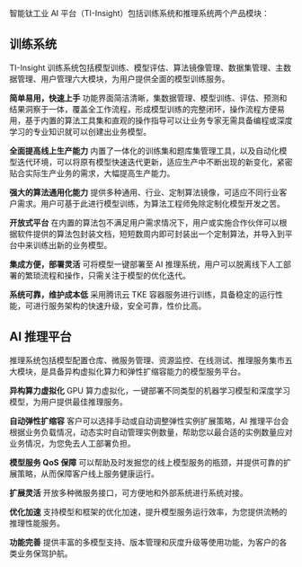 

智能钛工业 AI 平台（TI-Insight）包括训练系统和推理系统两个产品模块：

## 训练系统
TI-Insight 训练系统包括模型训练、模型评估、算法镜像管理、数据集管理、主数据管理、用户管理六大模块，为用户提供全面的模型训练服务。

**简单易用，快速上手**
功能界面简洁清晰，集数据管理、模型训练、评估、预测和结果洞察于一体，覆盖全工作流程，形成模型训练的完整闭环，操作流程方便易用，基于内置的算法工具集和直观的操作指导可以让业务专家无需具备编程或深度学习的专业知识就可以创建出业务模型。

**全面提高线上生产能力**
内置了一体化的训练集和题库集管理工具，以及自动化模型迭代环境，可以将原有模型快速迭代更新，适应生产中不断出现的新变化，紧密贴合实际生产业务的需求，大幅提高生产能力。

**强大的算法通用化能力**
提供多种通用、行业、定制算法镜像，可适应不同行业客户需求。用户可基于此进行模型训练，为算法工程师免除定制化模型开发之苦。 

**开放式平台**
在内置的算法包不满足用户需求情况下，用户或实施合作伙伴可以根据软件提供的算法包封装文档，短短数周内即可封装出一个定制算法，并导入到平台中来训练出新的业务模型。

**集成方便，部署灵活**
可将模型一键部署至 AI 推理系统，用户可以脱离线下人工部署的繁琐流程和操作，只需关注于模型的优化迭代。

**系统可靠，维护成本低**
采用腾讯云 TKE 容器服务进行训练，具备稳定的运行性能，可进行服务架构的快速升级，安全可靠，性价比高。

## AI 推理平台
推理系统包括模型配置仓库、微服务管理、资源监控、在线测试、推理服务集市五大模块，是具备异构虚拟化算力和弹性扩缩容能力的模型服务平台。

**异构算力虚拟化**
GPU 算力虚拟化，一键部署不同类型的机器学习模型和深度学习模型，为用户提供最佳推理服务。

**自动弹性扩缩容**
客户可以选择手动或自动调整弹性实例扩展策略，AI 推理平台会根据业务负载情况，动态实时自动管理实例数量，帮助您以最合适的实例数量应对业务情况，为您免去人工部署负担。

**模型服务 QoS 保障**
可以帮助及时发掘您的线上模型服务的瓶颈，并提供可靠的扩展策略，从而保障客户线上服务健康运行。


**扩展灵活**
开放多种微服务接口，可方便地和外部系统进行系统对接。

**优化加速**
支持模型和框架的优化加速，提升模型服务运行效率，为您提供流畅的推理性能服务。

**功能完善**
提供丰富的多模型支持、版本管理和灰度升级等使用功能，为客户的各类业务保驾护航。
